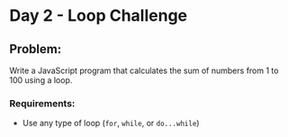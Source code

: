 # Day 2 - Loop Challenge

## Problem:
Write a JavaScript program that calculates the sum of numbers from 1 to 100 using a loop.

### Requirements:
- Use any type of loop (`for`, `while`, or `do...while`)
